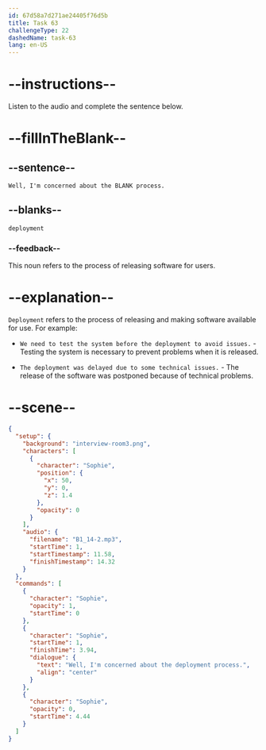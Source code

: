 ```yaml
---
id: 67d58a7d271ae24405f76d5b
title: Task 63
challengeType: 22
dashedName: task-63
lang: en-US
---
```


<!-- Sophie: Well, I'm concerned about the deployment process. -->

# --instructions--

Listen to the audio and complete the sentence below.

# --fillInTheBlank--

## --sentence--

`Well, I'm concerned about the BLANK process.`

## --blanks--

`deployment`

### --feedback--

This noun refers to the process of releasing software for users.

# --explanation--

`Deployment` refers to the process of releasing and making software available for use. For example:

- `We need to test the system before the deployment to avoid issues.` - Testing the system is necessary to prevent problems when it is released.

- `The deployment was delayed due to some technical issues.` - The release of the software was postponed because of technical problems.

# --scene--

```json
{
  "setup": {
    "background": "interview-room3.png",
    "characters": [
      {
        "character": "Sophie",
        "position": {
          "x": 50,
          "y": 0,
          "z": 1.4
        },
        "opacity": 0
      }
    ],
    "audio": {
      "filename": "B1_14-2.mp3",
      "startTime": 1,
      "startTimestamp": 11.58,
      "finishTimestamp": 14.32
    }
  },
  "commands": [
    {
      "character": "Sophie",
      "opacity": 1,
      "startTime": 0
    },
    {
      "character": "Sophie",
      "startTime": 1,
      "finishTime": 3.94,
      "dialogue": {
        "text": "Well, I'm concerned about the deployment process.",
        "align": "center"
      }
    },
    {
      "character": "Sophie",
      "opacity": 0,
      "startTime": 4.44
    }
  ]
}
```
